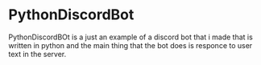 # PythonDiscordBot

PythonDiscordBOt is a just an example of a discord bot that i made that is written in python and the main thing that the bot does is responce to user text in the server.

